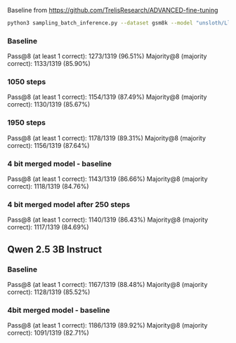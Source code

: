 Baseline from https://github.com/TrelisResearch/ADVANCED-fine-tuning
```bash
python3 sampling_batch_inference.py --dataset gsm8k --model "unsloth/Llama-3.1-8B-Instruct" --num-samples 8 --gsm8k-file gsm8k_test_1319.json
```

### Baseline
Pass@8 (at least 1 correct): 1273/1319 (96.51%)
Majority@8 (majority correct): 1133/1319 (85.90%)

### 1050 steps
Pass@8 (at least 1 correct): 1154/1319 (87.49%)
Majority@8 (majority correct): 1130/1319 (85.67%)

### 1950 steps
Pass@8 (at least 1 correct): 1178/1319 (89.31%)
Majority@8 (majority correct): 1156/1319 (87.64%)

### 4 bit merged model - baseline
Pass@8 (at least 1 correct): 1143/1319 (86.66%)
Majority@8 (majority correct): 1118/1319 (84.76%)

### 4 bit merged model after 250 steps
Pass@8 (at least 1 correct): 1140/1319 (86.43%)
Majority@8 (majority correct): 1117/1319 (84.69%)




## Qwen 2.5 3B Instruct

### Baseline
Pass@8 (at least 1 correct): 1167/1319 (88.48%)
Majority@8 (majority correct): 1128/1319 (85.52%)

### 4bit merged model - baseline
Pass@8 (at least 1 correct): 1186/1319 (89.92%)
Majority@8 (majority correct): 1091/1319 (82.71%)

